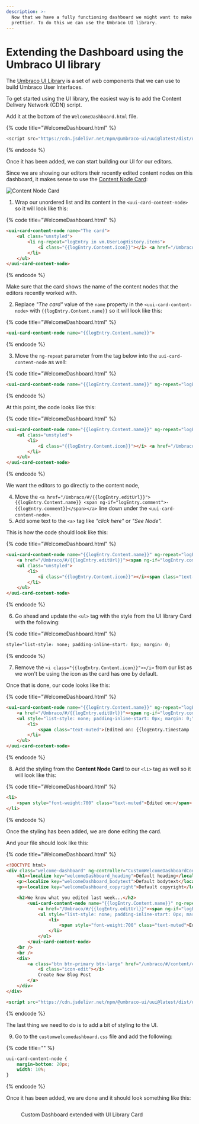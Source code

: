 ```yaml
---
description: >-
  Now that we have a fully functioning dashboard we might want to make it look
  prettier. To do this we can use the Umbraco UI library.
---
```


# Extending the Dashboard using the Umbraco UI library

The [Umbraco UI Library](../../extending/ui-library.md) is a set of web components that we can use to build Umbraco User Interfaces.

To get started using the UI library, the easiest way is to add the Content Delivery Network (CDN) script.

Add it at the bottom of the `WelcomeDashboard.html` file.

{% code title="WelcomeDashboard.html" %}
```javascript
<script src="https://cdn.jsdelivr.net/npm/@umbraco-ui/uui@latest/dist/uui.min.js"></script>
```
{% endcode %}

Once it has been added, we can start building our UI for our editors.

Since we are showing our editors their recently edited content nodes on this dashboard, it makes sense to use the [Content Node Card](https://uui.umbraco.com/?path=/docs/uui-card-content-node--aaa-overview):

![Content Node Card](../../../../new-backoffice/.gitbook/assets/uiLibraryCard.png)

1. Wrap our unordered list and its content in the `<uui-card-content-node>` so it will look like this:

{% code title="WelcomeDashboard.html" %}
```html
<uui-card-content-node name="The card">
    <ul class="unstyled">
        <li ng-repeat="logEntry in vm.UserLogHistory.items">
            <i class="{{logEntry.Content.icon}}"></i> <a href="/Umbraco/#/{{logEntry.editUrl}}">{{logEntry.Content.name}} <span ng-if="logEntry.comment">- {{logEntry.comment}}</span></a> - <span class="text-muted">(Edited on: {{logEntry.timestamp  | date:'medium'}})</span>
        </li>
    </ul>
</uui-card-content-node>
```
{% endcode %}

Make sure that the card shows the name of the content nodes that the editors recently worked with.&#x20;

2. Replace _"The card"_ value of the `name` property in the `<uui-card-content-node>` with `{{logEntry.Content.name}}` so it will look like this:

{% code title="WelcomeDashboard.html" %}
```html
<uui-card-content-node name="{{logEntry.Content.name}}"> 
```
{% endcode %}

3. Move the `ng-repeat` parameter from the tag below into the `uui-card-content-node` as well:

{% code title="WelcomeDashboard.html" %}
```html
<uui-card-content-node name="{{logEntry.Content.name}}" ng-repeat="logEntry in vm.UserLogHistory.items">
```
{% endcode %}

At this point, the code looks like this:

{% code title="WelcomeDashboard.html" %}
```html
<uui-card-content-node name="{{logEntry.Content.name}}" ng-repeat="logEntry in vm.UserLogHistory.items">
    <ul class="unstyled">
        <li>
            <i class="{{logEntry.Content.icon}}"></i> <a href="/Umbraco/#/{{logEntry.editUrl}}">{{logEntry.Content.name}} <span ng-if="logEntry.comment">- {{logEntry.comment}}</span></a> - <span class="text-muted">(Edited on: {{logEntry.timestamp | date:'medium'}})</span>
        </li>
    </ul>
</uui-card-content-node>
```
{% endcode %}

We want the editors to go directly to the content node,&#x20;

4. Move the `<a href="/Umbraco/#/{{logEntry.editUrl}}">{{logEntry.Content.name}} <span ng-if="logEntry.comment">- {{logEntry.comment}}</span></a>` line down under the `<uui-card-content-node>`.
5. Add some text to the `<a>` tag like _"click here"_ or _"See Node"._

This is how the code should look like this:

{% code title="WelcomeDashboard.html" %}
```html
<uui-card-content-node name="{{logEntry.Content.name}}" ng-repeat="logEntry in vm.UserLogHistory.items">
    <a href="/Umbraco/#/{{logEntry.editUrl}}"><span ng-if="logEntry.comment"> {{logEntry.comment}}</span><span style="font-weight: 700">See Node</span></a>
    <ul class="unstyled">
        <li>
            <i class="{{logEntry.Content.icon}}"></i><span class="text-muted">(Edited on: {{logEntry.timestamp  | date:'medium'}})</span>
        </li>
    </ul>
</uui-card-content-node>
```
{% endcode %}

6. Go ahead and update the `<ul>` tag with the style from the UI library Card with the following:

{% code title="WelcomeDashboard.html" %}
```css
style="list-style: none; padding-inline-start: 0px; margin: 0;
```
{% endcode %}

7. Remove the `<i class="{{logEntry.Content.icon}}"></i>` from our list as we won't be using the icon as the card has one by default.

Once that is done, our code looks like this:

{% code title="WelcomeDashboard.html" %}
```html
<uui-card-content-node name="{{logEntry.Content.name}}" ng-repeat="logEntry in vm.UserLogHistory.items">
    <a href="/Umbraco/#/{{logEntry.editUrl}}"><span ng-if="logEntry.comment"> {{logEntry.comment}}</span><span style="font-weight: 700">See Node</span></a>
    <ul style="list-style: none; padding-inline-start: 0px; margin: 0;">
        <li>
            <span class="text-muted">(Edited on: {{logEntry.timestamp  | date:'medium'}})</span>
        </li>
    </ul>
</uui-card-content-node>
```
{% endcode %}

8. Add the styling from the **Content Node Card** to our `<li>` tag as well so it will look like this:

{% code title="WelcomeDashboard.html" %}
```html
<li>
    <span style="font-weight:700" class="text-muted">Edited on:</span> {{logEntry.timestamp  | date:'medium'}}
</li>
```
{% endcode %}

Once the styling has been added, we are done editing the card.

And your file should look like this:

{% code title="WelcomeDashboard.html" %}
```html
<!DOCTYPE html>
<div class="welcome-dashboard" ng-controller="CustomWelcomeDashboardController as vm">
    <h1><localize key="welcomeDashboard_heading">Default heading</localize> {{vm.UserName}}</h1>
    <p><localize key="welcomeDashboard_bodytext">Default bodytext</localize></p>
    <p><localize key="welcomeDashboard_copyright">Default copyright</localize></p>

    <h2>We know what you edited last week...</h2>
        <uui-card-content-node name="{{logEntry.Content.name}}" ng-repeat="logEntry in vm.UserLogHistory.items">
            <a href="/Umbraco/#/{{logEntry.editUrl}}"><span ng-if="logEntry.comment"> {{logEntry.comment}}</span><span style="font-weight: 700">See Node</span></a>   
            <ul style="list-style: none; padding-inline-start: 0px; margin: 0;">
                <li>
                    <span style="font-weight:700" class="text-muted">Edited on:</span> {{logEntry.timestamp  | date:'medium'}}
                </li>
            </ul>
        </uui-card-content-node>
    <br />
    <br />
    <div>
        <a class="btn btn-primary btn-large" href="/umbraco/#/content/content/edit/1065?doctype=BlogPost&create=true">
            <i class="icon-edit"></i>
            Create New Blog Post
        </a>
    </div>
</div>

<script src="https://cdn.jsdelivr.net/npm/@umbraco-ui/uui@latest/dist/uui.min.js"></script>
```
{% endcode %}

The last thing we need to do is to add a bit of styling to the UI.

9. Go to the `customwelcomedashboard.css` file and add the following:

{% code title="" %}
```css
uui-card-content-node {
    margin-bottom: 20px;
    width: 10%;
}
```
{% endcode %}

Once it has been added, we are done and it should look something like this:

<figure><img src="../../../../new-backoffice/.gitbook/assets/extendedWithUiLibrary.png" alt=""><figcaption><p>Custom Dashboard extended with UI Library Card</p></figcaption></figure>
